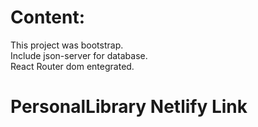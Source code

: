 # Content:

This project was bootstrap.<br/>
Include json-server for database.
<br/>
React Router dom entegrated.








# PersonalLibrary Netlify Link
